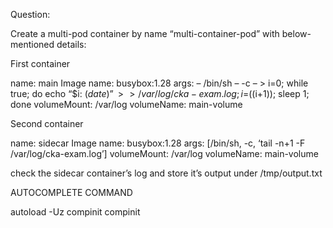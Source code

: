 Question:

Create a multi-pod container by name “multi-container-pod” with below-mentioned details:


First container


name: main
Image name: busybox:1.28
args: – /bin/sh – -c – > i=0; while true; do echo “$i: $(date)” >> /var/log/cka-exam.log; i=$((i+1));
 sleep 1; done
volumeMount: /var/log
volumeName: main-volume

 

Second container

name: sidecar
Image name: busybox:1.28
args: [/bin/sh, -c, ‘tail -n+1 -F /var/log/cka-exam.log’]
volumeMount: /var/log
volumeName: main-volume

 

check the sidecar container’s log and store it’s output under /tmp/output.txt



AUTOCOMPLETE COMMAND

autoload -Uz compinit
compinit